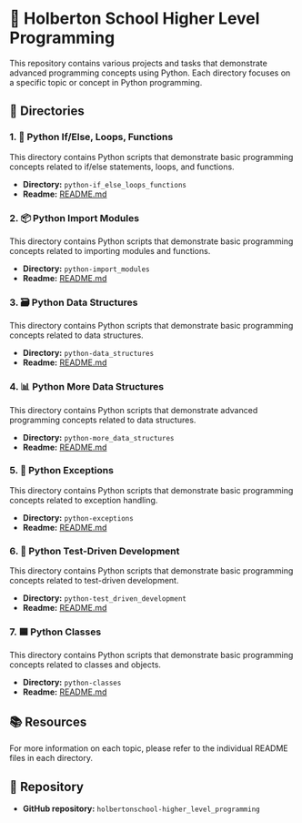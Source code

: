 # 🏫 Holberton School Higher Level Programming

This repository contains various projects and tasks that demonstrate advanced programming concepts using Python. Each directory focuses on a specific topic or concept in Python programming.

## 📂 Directories

### 1. 🐍 Python If/Else, Loops, Functions
This directory contains Python scripts that demonstrate basic programming concepts related to if/else statements, loops, and functions.

- **Directory:** `python-if_else_loops_functions`
- **Readme:** [README.md](./python-if_else_loops_functions/README.md)

### 2. 📦 Python Import Modules
This directory contains Python scripts that demonstrate basic programming concepts related to importing modules and functions.

- **Directory:** `python-import_modules`
- **Readme:** [README.md](./python-import_modules/README.md)

### 3. 🗃️ Python Data Structures
This directory contains Python scripts that demonstrate basic programming concepts related to data structures.

- **Directory:** `python-data_structures`
- **Readme:** [README.md](./python-data_structures/README.md)

### 4. 📊 Python More Data Structures
This directory contains Python scripts that demonstrate advanced programming concepts related to data structures.

- **Directory:** `python-more_data_structures`
- **Readme:** [README.md](./python-more_data_structures/README.md)

### 5. 🚨 Python Exceptions
This directory contains Python scripts that demonstrate basic programming concepts related to exception handling.

- **Directory:** `python-exceptions`
- **Readme:** [README.md](./python-exceptions/README.md)

### 6. 🧪 Python Test-Driven Development
This directory contains Python scripts that demonstrate basic programming concepts related to test-driven development.

- **Directory:** `python-test_driven_development`
- **Readme:** [README.md](./python-test_driven_development/README.md)

### 7. 🟦 Python Classes
This directory contains Python scripts that demonstrate basic programming concepts related to classes and objects.

- **Directory:** `python-classes`
- **Readme:** [README.md](./python-classes/README.md)

## 📚 Resources

For more information on each topic, please refer to the individual README files in each directory.

## 📂 Repository

- **GitHub repository:** `holbertonschool-higher_level_programming`
